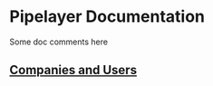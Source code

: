 # Pipelayer Documentation

Some doc comments here

## [Companies and Users](./companies-and-users.md)